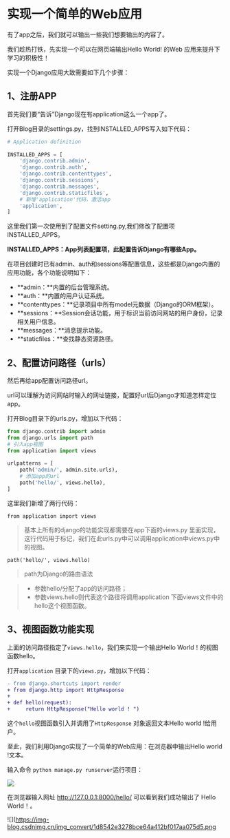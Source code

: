 # 实现一个简单的Web应用
有了app之后，我们就可以输出一些我们想要输出的内容了。

我们趁热打铁，先实现一个可以在网页端输出Hello World! 的Web 应用来提升下学习的积极性！

实现一个Django应用大致需要如下几个步骤：

## 1、注册APP
首先我们要“告诉”Django现在有application这么一个app了。

打开Blog目录的settings.py，找到INSTALLED_APPS写入如下代码：

```python
# Application definition
 
INSTALLED_APPS = [
    'django.contrib.admin',
    'django.contrib.auth',
    'django.contrib.contenttypes',
    'django.contrib.sessions',
    'django.contrib.messages',
    'django.contrib.staticfiles',
    # 新增'application'代码，激活app
    'application',
]
```
这里我们第一次使用到了配置文件setting.py,我们修改了配置项INSTALLED_APPS。

**INSTALLED_APPS：App列表配置项，此配置告诉Django有哪些App。**

在项目创建时已有admin、auth和sessions等配置信息，这些都是Django内置的应用功能，各个功能说明如下：

- **admin：**内置的后台管理系统。
- **auth：**内置的用户认证系统。
- **contenttypes：**记录项目中所有model元数据（Django的ORM框架）。
- **sessions：**Session会话功能，用于标识当前访问网站的用户身份，记录相关用户信息。
- **messages：**消息提示功能。
- **staticfiles：**查找静态资源路径。

## 2、配置访问路径（urls）
然后再给app配置访问路径url。

url可以理解为访问网站时输入的网址链接，配置好url后Django才知道怎样定位app。

打开Blog目录下的urls.py，增加以下代码：

```python
from django.contrib import admin
from django.urls import path
# 引入app视图
from application import views
 
urlpatterns = [
    path('admin/', admin.site.urls),
    # 添加app的url
    path('hello/', views.hello),
]
```
这里我们新增了两行代码：

`from application import views`

>基本上所有的django的功能实现都需要在app下面的views.py 里面实现，这行代码用于标记，我们在此urls.py中可以调用application中views.py中的视图。

`path('hello/', views.hello)`

> path为Django的路由语法

> - 参数hello/分配了app的访问路径；
> - 参数views.hello则代表这个路径将调用application 下面views文件中的hello这个视图函数。
## 3、视图函数功能实现
上面的访问路径指定了`views.hello`，我们来实现一个输出Hello World！的视图函数hello。

打开`application` 目录下的`views.py`，增加以下代码：

```diff
- from django.shortcuts import render
+ from django.http import HttpResponse
+
+ def hello(request):
+     return HttpResponse("Hello world ! ")
```

这个`hello`视图函数引入并调用了`HttpResponse` 对象返回文本Hello world !给用户。

至此，我们利用Django实现了一个简单的Web应用：在浏览器中输出Hello world !文本。

输入命令 `python manage.py runserver`运行项目：

![](https://img-blog.csdnimg.cn/img_convert/d45a44668156181dee8173a4ca3b539a.png)

在浏览器输入网址 http://127.0.0.1:8000/hello/ 可以看到我们成功输出了 Hello World！。

![](https://img-blog.csdnimg.cn/img_convert/1d8542e3278bce64a412bf017aa075d5.png